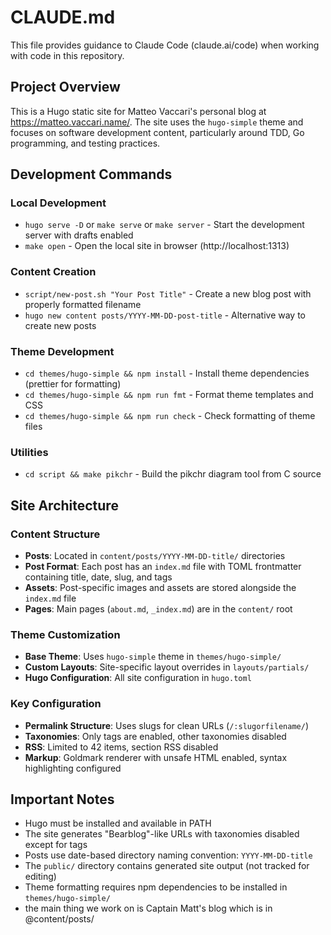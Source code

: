 # CLAUDE.md

This file provides guidance to Claude Code (claude.ai/code) when working with code in this repository.

## Project Overview

This is a Hugo static site for Matteo Vaccari's personal blog at https://matteo.vaccari.name/. The site uses the `hugo-simple` theme and focuses on software development content, particularly around TDD, Go programming, and testing practices.

## Development Commands

### Local Development
- `hugo serve -D` or `make serve` or `make server` - Start the development server with drafts enabled
- `make open` - Open the local site in browser (http://localhost:1313)

### Content Creation
- `script/new-post.sh "Your Post Title"` - Create a new blog post with properly formatted filename
- `hugo new content posts/YYYY-MM-DD-post-title` - Alternative way to create new posts

### Theme Development
- `cd themes/hugo-simple && npm install` - Install theme dependencies (prettier for formatting)
- `cd themes/hugo-simple && npm run fmt` - Format theme templates and CSS
- `cd themes/hugo-simple && npm run check` - Check formatting of theme files

### Utilities
- `cd script && make pikchr` - Build the pikchr diagram tool from C source

## Site Architecture

### Content Structure
- **Posts**: Located in `content/posts/YYYY-MM-DD-title/` directories
- **Post Format**: Each post has an `index.md` file with TOML frontmatter containing title, date, slug, and tags
- **Assets**: Post-specific images and assets are stored alongside the `index.md` file
- **Pages**: Main pages (`about.md`, `_index.md`) are in the `content/` root

### Theme Customization
- **Base Theme**: Uses `hugo-simple` theme in `themes/hugo-simple/`
- **Custom Layouts**: Site-specific layout overrides in `layouts/partials/`
- **Hugo Configuration**: All site configuration in `hugo.toml`

### Key Configuration
- **Permalink Structure**: Uses slugs for clean URLs (`/:slugorfilename/`)
- **Taxonomies**: Only tags are enabled, other taxonomies disabled
- **RSS**: Limited to 42 items, section RSS disabled
- **Markup**: Goldmark renderer with unsafe HTML enabled, syntax highlighting configured

## Important Notes

- Hugo must be installed and available in PATH
- The site generates "Bearblog"-like URLs with taxonomies disabled except for tags
- Posts use date-based directory naming convention: `YYYY-MM-DD-title`
- The `public/` directory contains generated site output (not tracked for editing)
- Theme formatting requires npm dependencies to be installed in `themes/hugo-simple/`
- the main thing we work on is Captain Matt's blog which is in @content/posts/
